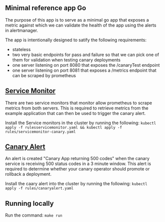## Minimal reference app Go
The purpose of this app is to serve as a minimal go app that exposes a metric against which we can validate the health of the app using the alerts in alertmanager. 

The app is intentionally designed to satify the following requirements:
- stateless
- two very basic endpoints for pass and failure so that we can pick one of them for validation when testing canary deployments
- one server listening on port 8080 that exposes the /canaryTest endpoint
- one server listening on port 8081 that exposes a /metrics endpoint that can be scraped by prometheus

## [Service Monitor](rules)
There are two service monitors that monitor allow prometheus to scrape metrics from both servers. This is required to retrieve metrics from the example application that can then be used to trigger the canary alert.

Install the Service monitors in the cluster by running the following:
`kubectl apply -f rulesservicemonitor.yaml && kubectl apply -f rules/servicemonitor-canary.yaml
`
## [Canary Alert](rules/canaryalert.yaml)
An alert is created "Canary App returning 500 codes" when the canary service is receiving 500 status codes in a 3 minute window. This alert is required to determine whether your canary operator should promote or rollback a deployment.

Install the caary alert into the cluster by running the following:
`kubectl apply -f rules/canaryalert.yaml`


## Running locally
Run the command: `make run`



